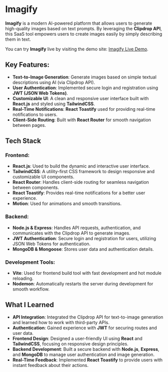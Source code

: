 # Imagify

**Imagify** is a modern AI-powered platform that allows users to generate high-quality images based on text prompts. By leveraging the **Clipdrop API**, this SaaS tool empowers users to create images easily by simply describing them in text.

You can try **Imagify** live by visiting the demo site: [Imagify Live Demo](https://imagify-frontend-7if9.onrender.com/).

## Key Features:
- **Text-to-Image Generation**: Generate images based on simple textual descriptions using AI (via Clipdrop API).
- **User Authentication**: Implemented secure login and registration using **JWT (JSON Web Tokens)**.
- **Customizable UI**: A clean and responsive user interface built with **React.js** and styled using **TailwindCSS**.
- **Real-Time Notifications**: **React Toastify** used for providing real-time notifications to users.
- **Client-Side Routing**: Built with **React Router** for smooth navigation between pages.

## Tech Stack

### Frontend:
- **React.js**: Used to build the dynamic and interactive user interface.
- **TailwindCSS**: A utility-first CSS framework to design responsive and customizable UI components.
- **React Router**: Handles client-side routing for seamless navigation between components.
- **React Toastify**: Provides real-time notifications for a better user experience.
- **Motion**: Used for animations and smooth transitions.

### Backend:
- **Node.js & Express**: Handles API requests, authentication, and communicates with the Clipdrop API to generate images.
- **JWT Authentication**: Secure login and registration for users, utilizing JSON Web Tokens for authentication.
- **MongoDB & Mongoose**: Stores user data and authentication details.

### Development Tools:
- **Vite**: Used for frontend build tool with fast development and hot module reloading.
- **Nodemon**: Automatically restarts the server during development for smooth workflow.

## What I Learned
- **API Integration**: Integrated the Clipdrop API for text-to-image generation and learned how to work with third-party APIs.
- **Authentication**: Gained experience with **JWT** for securing routes and user data.
- **Frontend Design**: Designed a user-friendly UI using **React** and **TailwindCSS**, focusing on responsive design principles.
- **Backend Development**: Built a secure backend with **Node.js**, **Express**, and **MongoDB** to manage user authentication and image generation.
- **Real-Time Feedback**: Implemented **React Toastify** to provide users with instant feedback about their actions.
